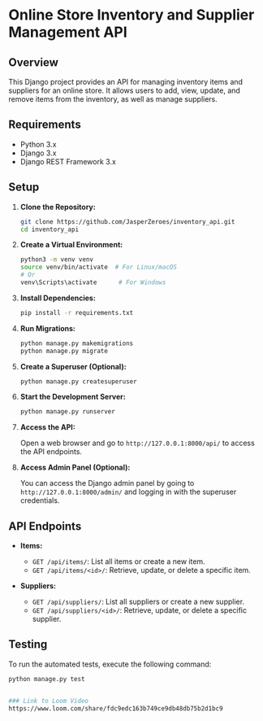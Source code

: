 # Online Store Inventory and Supplier Management API

## Overview

This Django project provides an API for managing inventory items and suppliers for an online store. It allows users to add, view, update, and remove items from the inventory, as well as manage suppliers.

## Requirements

- Python 3.x
- Django 3.x
- Django REST Framework 3.x

## Setup

1. **Clone the Repository:**

    ```bash
    git clone https://github.com/JasperZeroes/inventory_api.git
    cd inventory_api
    ```

2. **Create a Virtual Environment:**

    ```bash
    python3 -m venv venv
    source venv/bin/activate  # For Linux/macOS
    # Or
    venv\Scripts\activate      # For Windows
    ```

3. **Install Dependencies:**

    ```bash
    pip install -r requirements.txt
    ```

4. **Run Migrations:**

    ```bash
    python manage.py makemigrations
    python manage.py migrate
    ```

5. **Create a Superuser (Optional):**

    ```bash
    python manage.py createsuperuser
    ```

6. **Start the Development Server:**

    ```bash
    python manage.py runserver
    ```

7. **Access the API:**

    Open a web browser and go to `http://127.0.0.1:8000/api/` to access the API endpoints.

8. **Access Admin Panel (Optional):**

    You can access the Django admin panel by going to `http://127.0.0.1:8000/admin/` and logging in with the superuser credentials.

## API Endpoints

- **Items:**
  - `GET /api/items/`: List all items or create a new item.
  - `GET /api/items/<id>/`: Retrieve, update, or delete a specific item.

- **Suppliers:**
  - `GET /api/suppliers/`: List all suppliers or create a new supplier.
  - `GET /api/suppliers/<id>/`: Retrieve, update, or delete a specific supplier.

## Testing

To run the automated tests, execute the following command:

```bash
python manage.py test


### Link to Loom Video
https://www.loom.com/share/fdc9edc163b749ce9db48db75b2d1bc9
